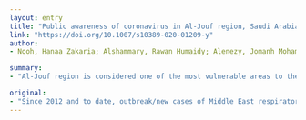 ```yaml
---
layout: entry
title: "Public awareness of coronavirus in Al-Jouf region, Saudi Arabia"
link: "https://doi.org/10.1007/s10389-020-01209-y"
author:
- Nooh, Hanaa Zakaria; Alshammary, Rawan Humaidy; Alenezy, Jomanh Mohammed; Alrowaili, Njood Hial; Alsharari, Amani Jaded; Alenzi, Njood Menwer; Sabaa, Hanan E.

summary:
- "Al-Jouf region is considered one of the most vulnerable areas to the disease outbreak. This research aimed to assess the current level of awareness towards MERS-CoV among the population. The study aims to assess for the first time the current levels of awareness toward the disease. MERS-Cov was always reported in Saudi Arabia since 2012 and to date. A questionnaire aimed at assessing the prevalence of the disease in the region. Since 2012, outbreak/new cases of Middle East respiratory syndrome-related coronavirus (MERS) is considered as one of most vulnerable to the outbreak in the Middle East. area."

original:
- "Since 2012 and to date, outbreak/new cases of Middle East respiratory syndrome-related coronavirus (MERS-CoV) were always reported in Saudi Arabia. Al-Jouf region is considered as one of the most vulnerable areas to the disease outbreak. This research aimed to assess (to the best of our knowledge), for the first time, the current level of awareness towards MERS-CoV among the Al-Jouf region population through a well-designed multistage questionnaire."
---
```


